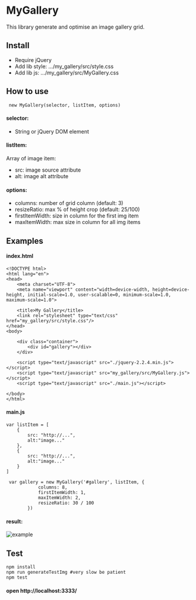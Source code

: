 # MyGallery
This library generate and optimise an image gallery grid.

## Install

* Require jQuery
* Add lib style: .../my_gallery/src/style.css
* Add lib js: .../my_gallery/src/MyGallery.css

## How to use
```
 new MyGallery(selector, listItem, options)
```

#### selector:
* String or jQuery DOM element

#### listItem:
Array of image item:
* src: image source attribute
* alt: image alt attribute

#### options:
*  columns: number of grid column (default: 3)
*  resizeRatio: max % of height crop (default: 25/100)
*  firstItemWidth: size in column for the first img item
*  maxItemWidth: max size in column for all img items


## Examples

#### index.html
```
<!DOCTYPE html>
<html lang="en">
<head>
    <meta charset="UTF-8">
    <meta name="viewport" content="width=device-width, height=device-height, initial-scale=1.0, user-scalable=0, minimum-scale=1.0, maximum-scale=1.0">

    <title>My Gallery</title>
    <link rel="stylesheet" type="text/css" href="my_gallery/src/style.css"/>
</head>
<body>

    <div class="container">
        <div id="gallery"></div>
    </div>

    <script type="text/javascript" src="./jquery-2.2.4.min.js"></script>
    <script type="text/javascript" src="my_gallery/src/MyGallery.js"></script>
    <script type="text/javascript" src="./main.js"></script>

</body>
</html>

```

#### main.js
```
var listItem = [
    {
        src: "http://...",
        alt:"image..."
    },
    {
        src: "http://...",
        alt:"image..."
    }
]

 var gallery = new MyGallery('#gallery', listItem, {
            columns: 8,
            firstItemWidth: 1,
            maxItemWidth: 2,
            resizeRatio: 30 / 100
        })
```

#### result:
![example](https://github.com/ltempier/my-gallery/raw/master/capture.jpeg)

## Test

```
npm install
npm run generateTestImg #very slow be patient
npm test
```

#### open http://localhost:3333/
